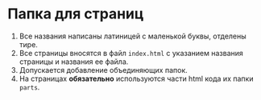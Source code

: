 # Папка для страниц

1. Все названия написаны латиницей с маленькой буквы, отделены тире. 
2. Все страницы вносятся в файл `index.html` с указанием названия страницы и названия ее файла.
3. Допускается добавление объединяющих папок.
4. На страницах **обязательно** используются части html кода их папки `parts`.

